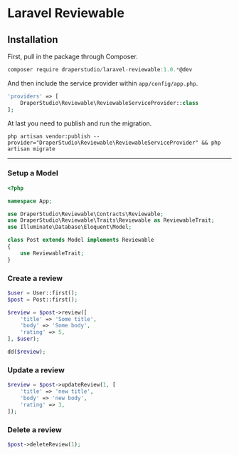 # Laravel Reviewable

## Installation

First, pull in the package through Composer.

```js
composer require draperstudio/laravel-reviewable:1.0.*@dev
```

And then include the service provider within `app/config/app.php`.

```php
'providers' => [
    DraperStudio\Reviewable\ReviewableServiceProvider::class
];
```

At last you need to publish and run the migration.
```
php artisan vendor:publish --provider="DraperStudio\Reviewable\ReviewableServiceProvider" && php artisan migrate
```

-----

### Setup a Model
```php
<?php

namespace App;

use DraperStudio\Reviewable\Contracts\Reviewable;
use DraperStudio\Reviewable\Traits\Reviewable as ReviewableTrait;
use Illuminate\Database\Eloquent\Model;

class Post extends Model implements Reviewable
{
    use ReviewableTrait;
}
```

### Create a review
```php
$user = User::first();
$post = Post::first();

$review = $post->review([
    'title' => 'Some title',
    'body' => 'Some body',
    'rating' => 5,
], $user);

dd($review);
```

### Update a review
```php
$review = $post->updateReview(1, [
    'title' => 'new title',
    'body' => 'new body',
    'rating' => 3,
]);
```

### Delete a review
```php
$post->deleteReview(1);
```
